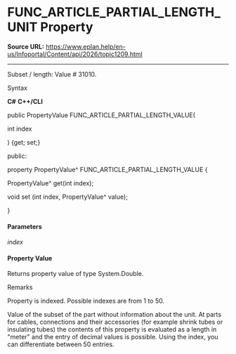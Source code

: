 # FUNC_ARTICLE_PARTIAL_LENGTH_UNIT Property

**Source URL:** https://www.eplan.help/en-us/Infoportal/Content/api/2026/topic1209.html

---

Subset / length: Value # 31010.

Syntax

**C#**
**C++/CLI**


public PropertyValue FUNC_ARTICLE_PARTIAL_LENGTH_VALUE( 

   int index

) {get; set;}

public:

property PropertyValue^ FUNC_ARTICLE_PARTIAL_LENGTH_VALUE {

   PropertyValue^ get(int index);

   void set (int index, PropertyValue^ value);

}


#### Parameters

*index*

#### Property Value

Returns property value of type System.Double.

Remarks

Property is indexed. Possible indexes are from 1 to 50.

Value of the subset of the part without information about the unit. At parts for cables, connections and their accessories (for example shrink tubes or insulating tubes) the contents of this property is evaluated as a length in "meter" and the entry of decimal values is possible. Using the index, you can differentiate between 50 entries.
